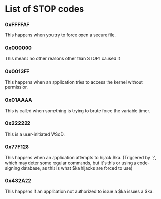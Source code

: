 # List of STOP codes
### 0xFFFFAF
This happens when you try to force open a secure file.
### 0x000000
This means no other reasons other than STOP1 caused it
### 0x0013FF
This happens when an application tries to access the kernel without permission.
### 0x01AAAA
This is called when something is trying to brute force the variable timer.
### 0x222222
This is a user-initiated WSoD.
### 0x77F128
This happens when an application attempts to hijack $ka. (Triggered by ';', which may deter some regular commands, but it's this or using a code-signing database, as this is what $ka hijacks are forced to use)
### 0x432A22
This happens if an application not authorized to issue a $ka issues a $ka.
